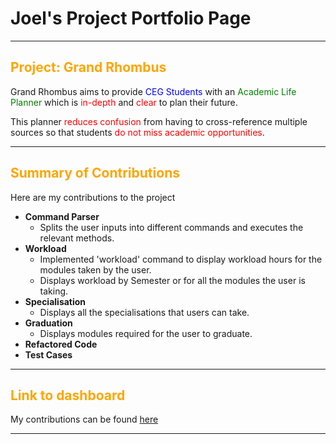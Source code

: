 # Joel's Project Portfolio Page

---
<h2>
<span style="color:orange;">Project: Grand Rhombus</span>
</h2>
Grand Rhombus aims to provide <span style="color:blue;">CEG Students</span> with an <span style="color:green;">Academic Life Planner</span> which is <span style="color:red;"> in-depth </span> and <span style="color:red;"> clear </span> to plan their future.

This planner <span style="color:red;">reduces confusion</span> from having to cross-reference multiple sources so that students <span style="color:red;">do not miss academic opportunities</span>.

---

<h2>
<span style="color:orange;">Summary of Contributions<span>
</h2>

Here are my contributions to the project

- **Command Parser**
  - Splits the user inputs into different commands and executes the relevant methods.
- **Workload**
  - Implemented 'workload' command to display workload hours for the modules taken by the user.
  - Displays workload by Semester or for all the modules the user is taking.
- **Specialisation**
  - Displays all the specialisations that users can take.
- **Graduation**
  - Displays modules required for the user to graduate.
- **Refactored Code**
- **Test Cases**

---

<h2>
<span style="color:orange;">Link to dashboard<span>
</h2>

My contributions can be found
[here](https://nus-cs2113-ay2425s2.github.io/tp-dashboard/?search=itsjoelha&breakdown=true)


---

